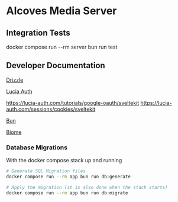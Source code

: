 # Alcoves Media Server

## Integration Tests

docker compose run --rm server bun run test

## Developer Documentation

[Drizzle](https://orm.drizzle.team/docs)

[Lucia Auth](https://lucia-auth.com/database/drizzle)

https://lucia-auth.com/tutorials/google-oauth/sveltekit
https://lucia-auth.com/sessions/cookies/sveltekit


[Bun](https://bun.sh/docs/runtime/env)

[Biome](https://biomejs.dev/guides/getting-started/)


### Database Migrations

With the docker compose stack up and running

```bash
# Generate SQL Migration files
docker compose run --rm app bun run db:generate

# Apply the migration (it is also done when the stack starts)
docker compose run --rm app bun run db:migrate
```
